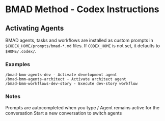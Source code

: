 # BMAD Method - Codex Instructions

## Activating Agents

BMAD agents, tasks and workflows are installed as custom prompts in
`$CODEX_HOME/prompts/bmad-*.md` files. If `CODEX_HOME` is not set, it
defaults to `$HOME/.codex/`.

### Examples

```
/bmad-bmm-agents-dev - Activate development agent
/bmad-bmm-agents-architect - Activate architect agent
/bmad-bmm-workflows-dev-story - Execute dev-story workflow
```

### Notes

Prompts are autocompleted when you type /
Agent remains active for the conversation
Start a new conversation to switch agents

